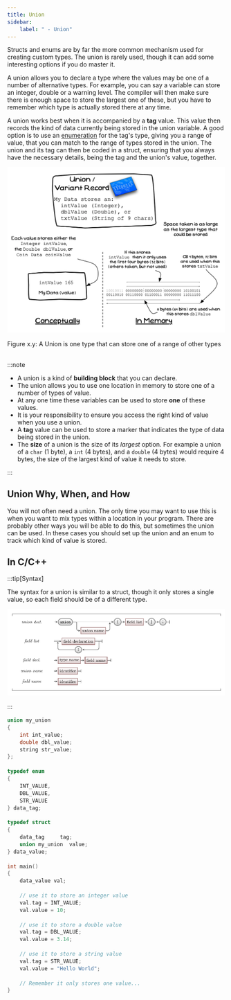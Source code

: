 ```yaml
---
title: Union
sidebar:
    label: " - Union"
---
```


Structs and enums are by far the more common mechanism used for creating custom types. The union is rarely used, though it can add some interesting options if you do master it.

A union allows you to declare a type where the values may be one of a number of alternative types. For example, you can say a variable can store an integer, double or a warning level. The compiler will then make sure there is enough space to store the largest one of these, but you have to remember which type is actually stored there at any time.

A union works best when it is accompanied by a **tag** value. This value then records the kind of data currently being stored in the union variable. A good option is to use an [enumeration](../03-02-enum) for the tag's type, giving you a range of value, that you can match to the range of types stored in the union. The union and its tag can then be coded in a struct, ensuring that you always have the necessary details, being the tag and the union's value, together.

<a id="FigureCustomTypeUnion"></a>

![Figure x.y: A Union is one type that can store one of a range of other types](./images/custom-type-union.png "A Union is one type that can store one of a range of other types")
<div class="caption"><span class="caption-figure-nbr">Figure x.y: </span>A Union is one type that can store one of a range of other types</div><br/>

:::note

- A union is a kind of **building block** that you can declare.
- The union allows you to use one location in memory to store one of a number of types of value.
- At any one time these variables can be used to store **one** of these values.
- It is your responsibility to ensure you access the right kind of value when you use a union.
- A **tag** value can be used to store a marker that indicates the type of data being stored in the union.
- The **size** of a union is the size of its *largest* option. For example a union of a `char`
(1 byte), a `int` (4 bytes), and a `double` (4 bytes) would require 4 bytes, the size of the largest kind of value it needs to store.

:::

## Union Why, When, and How

You will not often need a union. The only time you may want to use this is when you want to mix types within a location in your program. There are probably other ways you will be able to do this, but sometimes the union can be used. In these cases you should set up the union and an enum to track which kind of value is stored.

## In C/C++

:::tip[Syntax]

The syntax for a union is similar to a struct, though it only stores a single value, so each field should be of a different type.

![Syntax for a union in C/C++](./images/union-decl.png)

:::

```cpp
union my_union
{
    int int_value;
    double dbl_value;
    string str_value;
};

typedef enum
{
    INT_VALUE,
    DBL_VALUE,
    STR_VALUE
} data_tag;

typedef struct
{
    data_tag     tag;
    union my_union  value; 
} data_value;

int main()
{
    data_value val;

    // use it to store an integer value
    val.tag = INT_VALUE;
    val.value = 10;

    // use it to store a double value
    val.tag = DBL_VALUE;
    val.value = 3.14;

    // use it to store a string value
    val.tag = STR_VALUE;
    val.value = "Hello World";

    // Remember it only stores one value...
}
```
